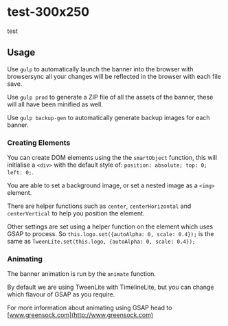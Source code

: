 # test-300x250

test


## Usage

Use `gulp` to automatically launch the banner into the browser with browsersync all your changes will be reflected in the browser with each file save.

Use `gulp prod` to generate a ZIP file of all the assets of the banner, these will all have been minified as well.

Use `gulp backup-gen` to automatically generate backup images for each banner.

### Creating Elements

You can create DOM elements using the the `smartObject` function, this will initialise a `<div>` with the default style of: `position: absolute; top: 0; left: 0;`.

You are able to set a background image, or set a nested image as a `<img>` element.

There are helper functions such as `center`, `centerHorizontal` and `centerVertical` to help you position the element.

Other settings are set using a helper function on the element which uses GSAP to process. So `this.logo.set({autoAlpha: 0, scale: 0.4});` is the same as `TweenLite.set(this.logo, {autoAlpha: 0, scale: 0.4});`

### Animating

The banner animation is run by the `animate` function.

By default we are using TweenLite with TimelineLite, but you can change which flavour of GSAP as you require.

For more information about animating using GSAP head to [www.greensock.com](http://www.greensock.com)
